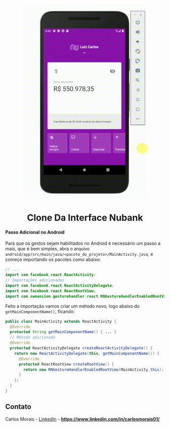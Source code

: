 </br>
<p align="center">
  <a href="https://www.youtube.com/watch?v=ENWGf4FKtqw" target=_blank>
    <img src="src/assets/gif.gif" alt="Logo" height=610>
  </a>
  </br>
  <h1 align="center">Clone Da Interface Nubank</h1>
</p>

#### Passo Adicional no Android

Para que os gestos sejam habilitados no Android é necessário um passo a mais, que é bem simples, abra o arquivo `android/app/src/main/java/<pacote_do_projeto>/MainActivity.java`, e começe importando os pacotes como abaixo:

```java
// ...
import com.facebook.react.ReactActivity;
// Importações adicionadas
import com.facebook.react.ReactActivityDelegate;
import com.facebook.react.ReactRootView;
import com.swmansion.gesturehandler.react.RNGestureHandlerEnabledRootView;
```

Feito a importação vamos criar um método novo, logo abaixo do `getMainComponentName()`, ficando:

```java
public class MainActivity extends ReactActivity {
  @Override
  protected String getMainComponentName() { ... }
  // Método adicionado
  @Override
  protected ReactActivityDelegate createReactActivityDelegate() {
    return new ReactActivityDelegate(this, getMainComponentName()) {
      @Override
      protected ReactRootView createRootView() {
        return new RNGestureHandlerEnabledRootView(MainActivity.this);
      }
    };
  }
}
```

<!-- CONTACT -->

## Contato

Carlos Morais - [LinkedIn](https://www.linkedin.com/in/carlosmorais01) - **https://www.linkedin.com/in/carlosmorais01/**
